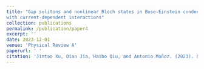 ```yaml
---
title: "Gap solitons and nonlinear Bloch states in Bose-Einstein condensates
with current-dependent interactions"
collection: publications
permalink: /publication/paper4
excerpt: ''
date: 2023-12-01
venue: 'Physical Review A'
paperurl: ' '
citation: 'Jintao Xu, Qian Jia, Haibo Qiu, and Antonio Muñoz. (2023). &quot;Gap solitons and nonlinear Bloch states in Bose-Einstein condensates with current-dependent interactions.&quot; <i>Phys. Rev. A</i>. 108, 053313.'
---
```



